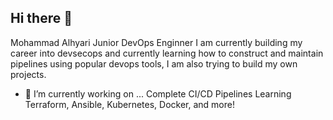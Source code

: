 ## Hi there 👋
Mohammad Alhyari
Junior DevOps Enginner
I am currently building my career into devsecops and currently learning how to construct and maintain pipelines using popular devops tools, I am also trying to build my own projects. 
- 🔭 I’m currently working on ...
Complete CI/CD Pipelines
Learning Terraform, Ansible, Kubernetes, Docker, and more! 



<!--
**MOHyari/MOHyari** is a ✨ _special_ ✨ repository because its `README.md` (this file) appears on your GitHub profile.

Here are some ideas to get you started:

- 🔭 I’m currently working on ...
- 🌱 I’m currently learning ...
- 👯 I’m looking to collaborate on ...
- 🤔 I’m looking for help with ...
- 💬 Ask me about ...
- 📫 How to reach me: ...
- 😄 Pronouns: ...
- ⚡ Fun fact: ...
-->

